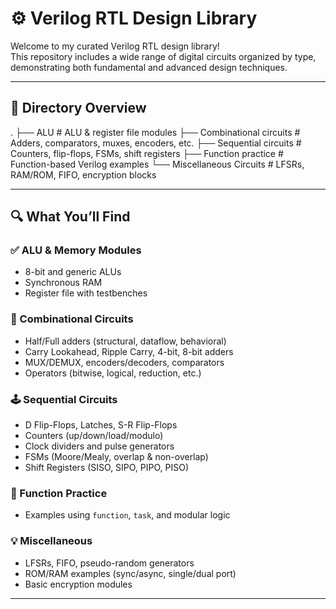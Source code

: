 # ⚙️ Verilog RTL Design Library

Welcome to my curated Verilog RTL design library!  
This repository includes a wide range of digital circuits organized by type, demonstrating both fundamental and advanced design techniques.

---

## 📁 Directory Overview

.
├── ALU # ALU & register file modules
├── Combinational circuits # Adders, comparators, muxes, encoders, etc.
├── Sequential circuits # Counters, flip-flops, FSMs, shift registers
├── Function practice # Function-based Verilog examples
└── Miscellaneous Circuits # LFSRs, RAM/ROM, FIFO, encryption blocks


---

## 🔍 What You’ll Find

### ✅ ALU & Memory Modules
- 8-bit and generic ALUs
- Synchronous RAM
- Register file with testbenches

### 🧠 Combinational Circuits
- Half/Full adders (structural, dataflow, behavioral)
- Carry Lookahead, Ripple Carry, 4-bit, 8-bit adders
- MUX/DEMUX, encoders/decoders, comparators
- Operators (bitwise, logical, reduction, etc.)

### 🕹️ Sequential Circuits
- D Flip-Flops, Latches, S-R Flip-Flops
- Counters (up/down/load/modulo)
- Clock dividers and pulse generators
- FSMs (Moore/Mealy, overlap & non-overlap)
- Shift Registers (SISO, SIPO, PIPO, PISO)

### 🧪 Function Practice
- Examples using `function`, `task`, and modular logic

### 💡 Miscellaneous
- LFSRs, FIFO, pseudo-random generators
- ROM/RAM examples (sync/async, single/dual port)
- Basic encryption modules

---
